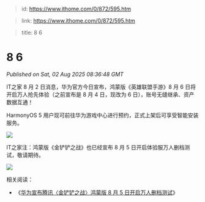 > id: https://www.ithome.com/0/872/595.htm

> link: https://www.ithome.com/0/872/595.htm

> title: 8 6

# 8 6
_Published on Sat, 02 Aug 2025 08:36:48 GMT_

IT之家 8 月 2 日消息，华为官方今日宣布，鸿蒙版《英雄联盟手游》8 月 6 日将开启万人抢先体验（之前宣布是 8 月 4 日，现改为 6 日），账号无缝继承、资产数据互通！

HarmonyOS 5 用户现可前往华为游戏中心进行预约，正式上架后可享受智能安装服务。

![](https://img.ithome.com/newsuploadfiles/2025/8/64ca841b-882d-4ee1-91d6-dfeef05b2c10.jpg?x-bce-process=image/format,f_auto)

IT之家注：鸿蒙版《金铲铲之战》也已经宣布 8 月 5 日开启体验服万人删档测试，敬请期待。

![](https://img.ithome.com/newsuploadfiles/2025/8/1a15958b-78e6-4122-bf5a-76fc486ad243.jpg?x-bce-process=image/format,f_auto)

相关阅读：

-   《[华为宣布腾讯〈金铲铲之战〉鸿蒙版 8 月 5 日开启万人删档测试](https://www.ithome.com/0/872/244.htm)》

